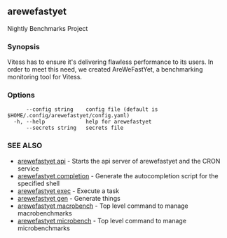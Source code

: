 ## arewefastyet

Nightly Benchmarks Project

### Synopsis

Vitess has to ensure it's delivering flawless performance to its users. In order to meet this need, we created AreWeFastYet, a benchmarking monitoring tool for Vitess.

### Options

```
      --config string    config file (default is $HOME/.config/arewefastyet/config.yaml)
  -h, --help             help for arewefastyet
      --secrets string   secrets file
```

### SEE ALSO

* [arewefastyet api](arewefastyet_api.md)	 - Starts the api server of arewefastyet and the CRON service
* [arewefastyet completion](arewefastyet_completion.md)	 - Generate the autocompletion script for the specified shell
* [arewefastyet exec](arewefastyet_exec.md)	 - Execute a task
* [arewefastyet gen](arewefastyet_gen.md)	 - Generate things
* [arewefastyet macrobench](arewefastyet_macrobench.md)	 - Top level command to manage macrobenchmarks
* [arewefastyet microbench](arewefastyet_microbench.md)	 - Top level command to manage microbenchmarks

